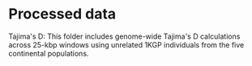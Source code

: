 # Processed data

Tajima's D: This folder includes genome-wide Tajima's D calculations across 25-kbp windows using unrelated 1KGP individuals from the five continental populations.

